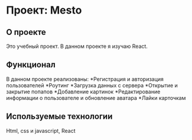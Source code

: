 # Проект: Mesto

## О проекте
Это учебный проект. В данном проекте я изучаю React.

## Функционал
В данном проекте реализованы:
*Регистрация и авторизация пользователей
*Роутинг
*Загрузка данных с сервера
*Открытие и закрытие попапов
*Добавление картинок
*Редактирование информации о пользователе и обновление аватара
*Лайки карточкам

## Используемые технологии
Html, css и javascript, React
